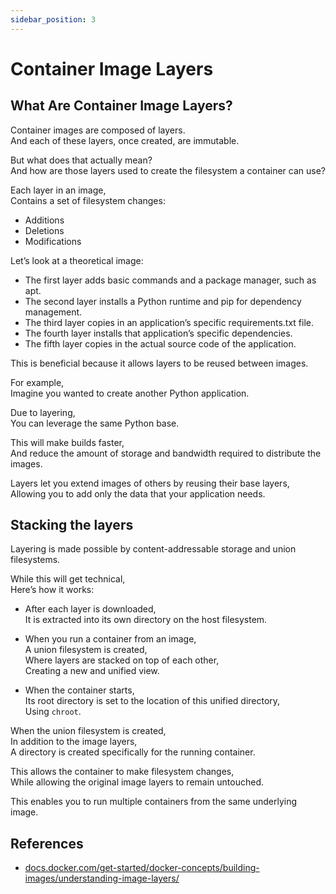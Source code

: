 ```yaml
---
sidebar_position: 3
---
```


# Container Image Layers

## What Are Container Image Layers?

Container images are composed of layers.  
And each of these layers, once created, are immutable.

But what does that actually mean?  
And how are those layers used to create the filesystem a container can use?

Each layer in an image,  
Contains a set of filesystem changes:

- Additions
- Deletions
- Modifications

Let’s look at a theoretical image:

- The first layer adds basic commands and a package manager, such as apt.
- The second layer installs a Python runtime and pip for dependency management.
- The third layer copies in an application’s specific requirements.txt file.
- The fourth layer installs that application’s specific dependencies.
- The fifth layer copies in the actual source code of the application.

This is beneficial because it allows layers to be reused between images.

For example,  
Imagine you wanted to create another Python application.

Due to layering,  
You can leverage the same Python base.

This will make builds faster,  
And reduce the amount of storage and bandwidth required to distribute the images.

Layers let you extend images of others by reusing their base layers,  
Allowing you to add only the data that your application needs.

## Stacking the layers

Layering is made possible by content-addressable storage and union filesystems.

While this will get technical,  
Here’s how it works:

- After each layer is downloaded,  
  It is extracted into its own directory on the host filesystem.

- When you run a container from an image,  
  A union filesystem is created,  
  Where layers are stacked on top of each other,  
  Creating a new and unified view.

- When the container starts,  
  Its root directory is set to the location of this unified directory,  
  Using `chroot`.

When the union filesystem is created,  
In addition to the image layers,  
A directory is created specifically for the running container.

This allows the container to make filesystem changes,  
While allowing the original image layers to remain untouched.

This enables you to run multiple containers from the same underlying image.

## References

- [docs.docker.com/get-started/docker-concepts/building-images/understanding-image-layers/](https://docs.docker.com/get-started/docker-concepts/building-images/understanding-image-layers/)
